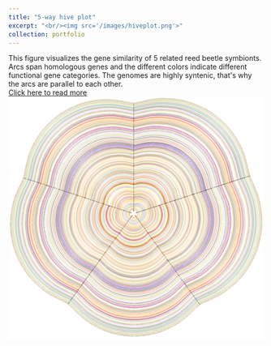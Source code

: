 ```yaml
---
title: "5-way hive plot"
excerpt: "<br/><img src='/images/hiveplot.png'>"
collection: portfolio
---
```

This figure visualizes the gene similarity of 5 related reed beetle symbionts. Arcs span homologous genes and the different colors indicate different functional gene categories. The genomes are highly syntenic, that's why the arcs are parallel to each other.<br/>
[Click here to read more](https://euba.github.io/publication/2020-06-01-paper-title-number-1)
<br/><img src='/images/hiveplot.png'>